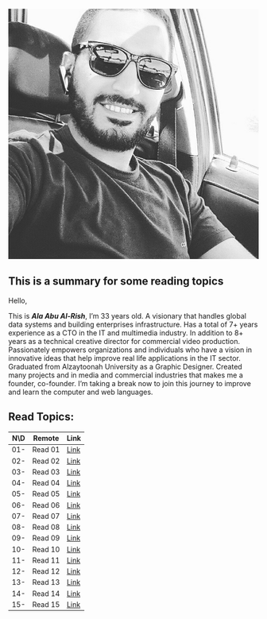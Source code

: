 ![ME](ala-aburish.jpg)


## This is a summary for some reading topics
Hello,

This is **_Ala Abu Al-Rish_**, I’m 33 years old. A visionary that handles global data systems and building enterprises infrastructure. Has a total of 7+ years experience as a CTO in the IT and multimedia industry. In addition to 8+ years as a technical creative director for commercial video production. Passionately empowers organizations and individuals who have a vision in innovative ideas that help improve real life applications in the IT sector.
Graduated from Alzaytoonah University as a Graphic Designer. Created many projects and in media and commercial industries that makes me a founder, co-founder. 
I’m taking a break now to join this journey to improve and learn the computer and web languages.



## Read Topics: 


N\D| Remote              | **Link**
-- |---------------------|--------------------------------
01- | Read 01             | [Link](read01.md)
02- | Read 02             | [Link](read02.md)
03- | Read 03             | [Link](read03.md)
04- | Read 04             | [Link](read04.md)
05- | Read 05             | [Link](read05.md)
06- | Read 06             | [Link](read06.md)
07- | Read 07             | [Link](read07.md)
08- | Read 08             | [Link](read08.md)
09- | Read 09             | [Link](read09.md)
10- | Read 10             | [Link](read10.md)
11- | Read 11             | [Link](read11.md)
12- | Read 12             | [Link]()
13- | Read 13             | [Link]()
14- | Read 14             | [Link]()
15- | Read 15             | [Link]()